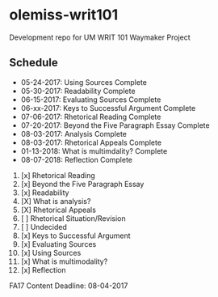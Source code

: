 # olemiss-writ101
Development repo for UM WRIT 101 Waymaker Project

## Schedule 
- 05-24-2017: Using Sources Complete 
- 05-30-2017: Readability Complete
- 06-15-2017: Evaluating Sources Complete
- 06-xx-2017: Keys to Successful Argument Complete 
- 07-06-2017: Rhetorical Reading Complete
- 07-20-2017: Beyond the Five Paragraph Essay Complete 
- 08-03-2017: Analysis Complete
- 08-03-2017: Rhetorical Appeals Complete
- 01-13-2018: What is multimdality? Complete
- 08-07-2018: Reflection Complete

1. [x] Rhetorical Reading
2. [x] Beyond the Five Paragraph Essay
3. [x] Readability
4. [X] What is analysis?
5. [X] Rhetorical Appeals
6. [ ] Rhetorical Situation/Revision
7. [ ] Undecided
8. [x] Keys to Successful Argument
9. [x] Evaluating Sources
10. [x] Using Sources
11. [x] What is multimodality?
12. [x] Reflection


FA17 Content Deadline: 08-04-2017
